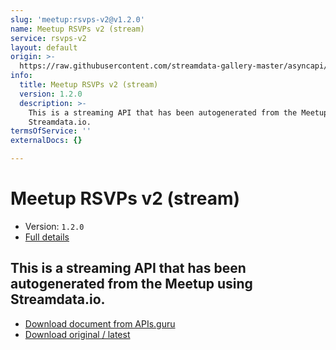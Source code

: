 ```yaml
---
slug: 'meetup:rsvps-v2@v1.2.0'
name: Meetup RSVPs v2 (stream)
service: rsvps-v2
layout: default
origin: >-
  https://raw.githubusercontent.com/streamdata-gallery-master/asyncapi/master/_listings/meetup/meetup-rsvps-v2-stream-async.md
info:
  title: Meetup RSVPs v2 (stream)
  version: 1.2.0
  description: >-
    This is a streaming API that has been autogenerated from the Meetup using
    Streamdata.io.
termsOfService: ''
externalDocs: {}

---
```

# Meetup RSVPs v2 (stream)

* Version: `1.2.0`
* [Full details](../html/meetup:rsvps-v2@v1.2.0.html)



## This is a streaming API that has been autogenerated from the Meetup using Streamdata.io.



* [Download document from APIs.guru](https://raw.githubusercontent.com/APIs-guru/asyncapi-directory/master/docs/APIs/meetup%3Arsvps-v2%40v1.2.0.yaml)
* [Download original / latest](https://raw.githubusercontent.com/streamdata-gallery-master/asyncapi/master/_listings/meetup/meetup-rsvps-v2-stream-async.md)

<script type="application/ld+json">
{
  "@context": "http://schema.org/",
  "@type": "WebAPI",
  "description": "This is a streaming API that has been autogenerated from the Meetup using Streamdata.io.",
  "documentation": "",

  "name": "Meetup RSVPs v2 (stream)"
}
</script>
